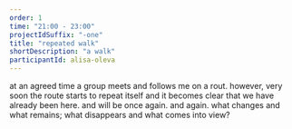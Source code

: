 ```yaml
---
order: 1
time: "21:00 - 23:00"
projectIdSuffix: "-one"
title: "repeated walk"
shortDescription: "a walk"
participantId: alisa-oleva
---
```


at an agreed time a group meets and follows me on a rout. however, very soon the route starts to repeat itself and it becomes clear that we have already been here. and will be once again. and again. what changes and what remains; what disappears and what comes into view?
